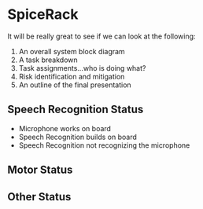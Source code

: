 # SpiceRack

It will be really great to see if we can look at the following:

1.	An overall system block diagram
2.	A task breakdown 
3.	Task assignments…who is doing what?
4.	Risk identification and mitigation
5.	An outline of the final presentation


## Speech Recognition Status
- Microphone works on board
- Speech Recognition builds on board
- Speech Recognition not recognizing the microphone

## Motor Status

## Other Status
